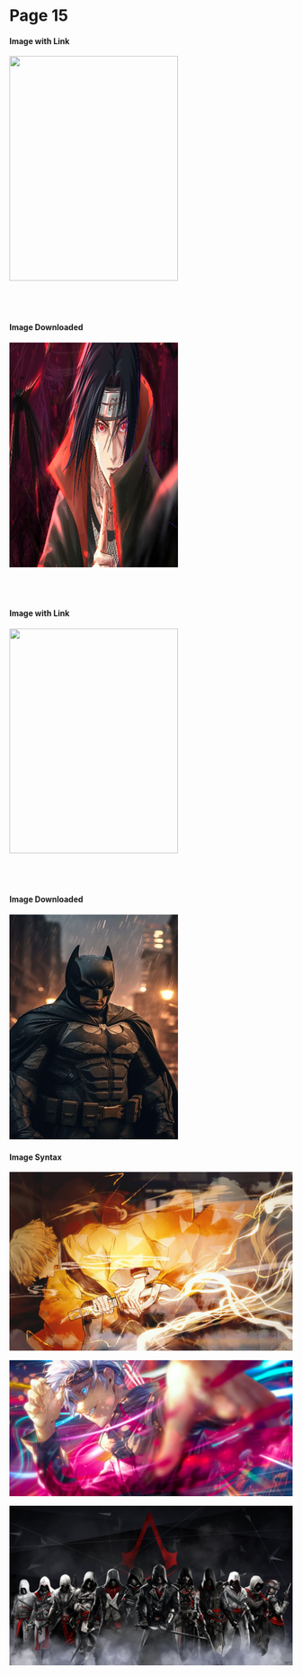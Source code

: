 # Page 15

<h4>Image with Link</h4>
<img src="https://w0.peakpx.com/wallpaper/365/1004/HD-wallpaper-itachi-uchiha-electric-blue-magenta.jpg" width="300" height="400">

<br/>
<br/>
<br/>
<br/>

<h4>Image Downloaded</h4>
<img src="./images/image1.jpg" width="300" height="400">

<br/>
<br/>
<br/>
<br/>

<h4>Image with Link</h4>
<img src="https://images.wallpapersden.com/image/download/satoru-gojo-jujutsu-kaisen_bGhlZm2UmZqaraWkpJRnbGtprWdnZWk.jpg" width="300" height="400">

<br/>
<br/>
<br/>
<br/>

<h4>Image Downloaded</h4>
<img src="./images/image2.jpg" width="300" height="400">

<h4>Image Syntax</h4>

![Thunder!](./images/zen.jpg)


![Gojo](../../new-images/thumb-1920-1273638.png)


![Brotherhood](../images/thumb-1920-834609.jpg)




